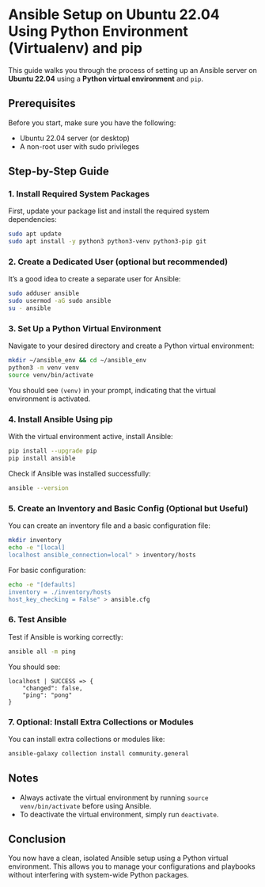 
# Ansible Setup on Ubuntu 22.04 Using Python Environment (Virtualenv) and pip

This guide walks you through the process of setting up an Ansible server on **Ubuntu 22.04** using a **Python virtual environment** and `pip`. 

## Prerequisites

Before you start, make sure you have the following:

- Ubuntu 22.04 server (or desktop)
- A non-root user with sudo privileges

## Step-by-Step Guide

### 1. Install Required System Packages

First, update your package list and install the required system dependencies:

```bash
sudo apt update
sudo apt install -y python3 python3-venv python3-pip git
```

### 2. Create a Dedicated User (optional but recommended)

It’s a good idea to create a separate user for Ansible:

```bash
sudo adduser ansible
sudo usermod -aG sudo ansible
su - ansible
```

### 3. Set Up a Python Virtual Environment

Navigate to your desired directory and create a Python virtual environment:

```bash
mkdir ~/ansible_env && cd ~/ansible_env
python3 -m venv venv
source venv/bin/activate
```

You should see `(venv)` in your prompt, indicating that the virtual environment is activated.

### 4. Install Ansible Using pip

With the virtual environment active, install Ansible:

```bash
pip install --upgrade pip
pip install ansible
```

Check if Ansible was installed successfully:

```bash
ansible --version
```

### 5. Create an Inventory and Basic Config (Optional but Useful)

You can create an inventory file and a basic configuration file:

```bash
mkdir inventory
echo -e "[local]
localhost ansible_connection=local" > inventory/hosts
```

For basic configuration:

```bash
echo -e "[defaults]
inventory = ./inventory/hosts
host_key_checking = False" > ansible.cfg
```

### 6. Test Ansible

Test if Ansible is working correctly:

```bash
ansible all -m ping
```

You should see:

```
localhost | SUCCESS => {
    "changed": false,
    "ping": "pong"
}
```

### 7. Optional: Install Extra Collections or Modules

You can install extra collections or modules like:

```bash
ansible-galaxy collection install community.general
```

## Notes

- Always activate the virtual environment by running `source venv/bin/activate` before using Ansible.
- To deactivate the virtual environment, simply run `deactivate`.

## Conclusion

You now have a clean, isolated Ansible setup using a Python virtual environment. This allows you to manage your configurations and playbooks without interfering with system-wide Python packages.
